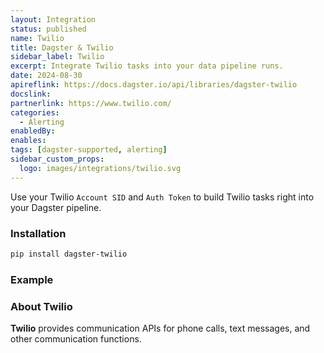 ```yaml
---
layout: Integration
status: published
name: Twilio
title: Dagster & Twilio
sidebar_label: Twilio
excerpt: Integrate Twilio tasks into your data pipeline runs.
date: 2024-08-30
apireflink: https://docs.dagster.io/api/libraries/dagster-twilio
docslink:
partnerlink: https://www.twilio.com/
categories:
  - Alerting
enabledBy:
enables:
tags: [dagster-supported, alerting]
sidebar_custom_props:
  logo: images/integrations/twilio.svg
---
```


Use your Twilio `Account SID` and `Auth Token` to build Twilio tasks right into your Dagster pipeline.

### Installation

```bash
pip install dagster-twilio
```

### Example

<CodeExample path="docs_snippets/docs_snippets/integrations/twilio.py" language="python" />

### About Twilio

**Twilio** provides communication APIs for phone calls, text messages, and other communication functions.
